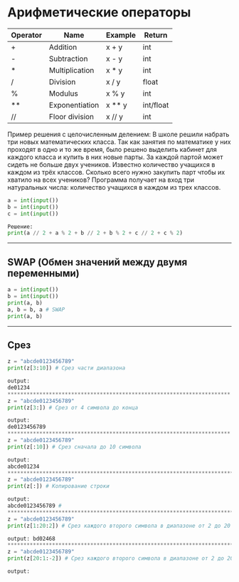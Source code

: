 # Арифметические операторы

| Operator | Name           | Example |Return|
| -------- | -------------- | ------- | ---- |
| +        | Addition       | x + y   | int  |
| -        | Subtraction    | x - y   | int  |
| *        | Multiplication | x * y   | int  |
| /        | Division       | x / y   | float|
| %        | Modulus        | x % y   | int  |
| **       | Exponentiation | x ** y  | int/float |
| //       | Floor division | x // y  | int |

Пример решения с целочисленным делением:
В школе решили набрать три новых математических класса. Так как занятия по математике у них проходят в одно и то же время, было решено выделить кабинет для каждого класса и купить в них новые парты. За каждой партой может сидеть не больше двух учеников. Известно количество учащихся в каждом из трёх классов. Сколько всего нужно закупить парт чтобы их хватило на всех учеников? Программа получает на вход три натуральных числа: количество учащихся в каждом из трех классов.

~~~python
a = int(input())
b = int(input())
c = int(input())

Решение:
print(a // 2 + a % 2 + b // 2 + b % 2 + c // 2 + c % 2)
~~~
***
## SWAP (Обмен значений между двумя переменными)

~~~python
a = int(input())
b = int(input())
print(a, b)
a, b = b, a # SWAP
print(a, b)
~~~
***
## Срез
~~~python
z = "abcde0123456789"
print(z[3:10]) # Срез части диапазона

output:
de01234
**********************************************************************
z = "abcde0123456789"
print(z[3:]) # Срез от 4 символа до конца

output:
de0123456789
**********************************************************************
z = "abcde0123456789"
print(z[:10]) # Срез сначала до 10 символа

output:
abcde01234
***********************************************************************
z = "abcde0123456789"
print(z[:]) # Копирование строки

output:
abcde0123456789 #
***********************************************************************
z = "abcde0123456789"
print(z[1:20:2]) # Срез каждого второго символа в диапазоне от 2 до 20

output: bd02468
***********************************************************************
z = "abcde0123456789"
print(z[20:1:-2]) # Срез каждого второго символа в диапазоне от 2 до 20 в обратном порядке

output: 
~~~
~~~

